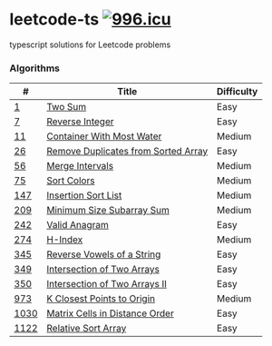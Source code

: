 # leetcode-ts [![996.icu](https://img.shields.io/badge/link-996.icu-red.svg)](https://996.icu)

typescript solutions for Leetcode problems

### Algorithms

| #                        | Title                                                 | Difficulty |
| ------------------------ | ----------------------------------------------------- | ---------- |
| [1](/algorithms/1)       | [Two Sum](/algorithms/1)                              | Easy       |
| [7](/algorithms/7)       | [Reverse Integer](/algorithms/7)                      | Easy       |
| [11](/algorithms/11)     | [Container With Most Water](/algorithms/11)           | Medium     |
| [26](/algorithms/26)     | [Remove Duplicates from Sorted Array](/algorithms/26) | Easy       |
| [56](/algorithms/56)     | [Merge Intervals](/algorithms/56)                     | Medium     |
| [75](/algorithms/75)     | [Sort Colors](/algorithms/75)                         | Medium     |
| [147](/algorithms/147)   | [Insertion Sort List](/algorithms/147)                | Medium     |
| [209](/algorithms/209)   | [Minimum Size Subarray Sum](/algorithms/209)          | Medium     |
| [242](/algorithms/242)   | [Valid Anagram](/algorithms/242)                      | Easy       |
| [274](/algorithms/274)   | [H-Index](/algorithms/274)                            | Medium     |
| [345](/algorithms/345)   | [Reverse Vowels of a String](/algorithms/345)         | Easy       |
| [349](/algorithms/349)   | [Intersection of Two Arrays](/algorithms/349)         | Easy       |
| [350](/algorithms/350)   | [Intersection of Two Arrays II](/algorithms/350)      | Easy       |
| [973](/algorithms/973)   | [K Closest Points to Origin](/algorithms/973)         | Medium     |
| [1030](/algorithms/1030) | [Matrix Cells in Distance Order](/algorithms/1030)    | Easy       |
| [1122](/algorithms/1122) | [Relative Sort Array](/algorithms/1122)               | Easy       |

